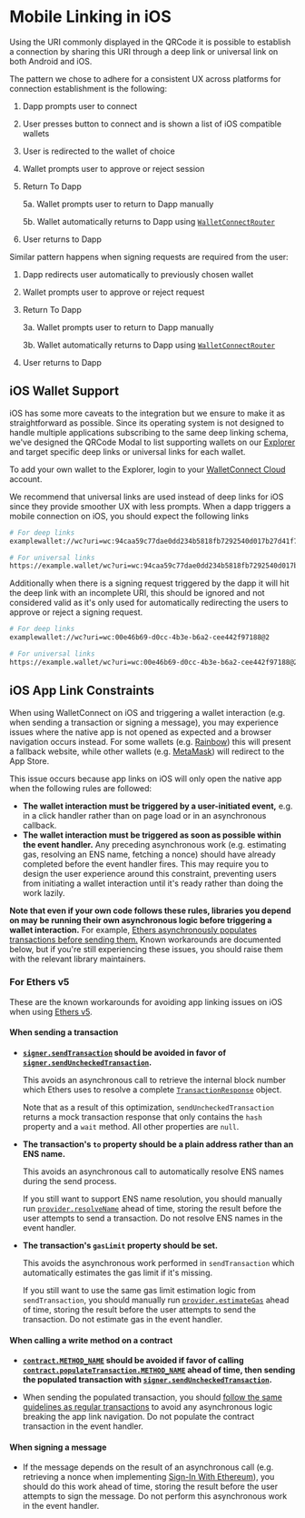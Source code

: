 # Mobile Linking in iOS

Using the URI commonly displayed in the QRCode it is possible to establish a connection by sharing this URI through a deep link or universal link on both Android and iOS.

The pattern we chose to adhere for a consistent UX across platforms for connection establishment is the following:

1. Dapp prompts user to connect
2. User presses button to connect and is shown a list of iOS compatible wallets
3. User is redirected to the wallet of choice
4. Wallet prompts user to approve or reject session
5. Return To Dapp
    
    5a. Wallet prompts user to return to Dapp manually
    
    5b. Wallet automatically returns to Dapp using [`WalletConnectRouter`](../router/installation.md)
6. User returns to Dapp

Similar pattern happens when signing requests are required from the user:

1. Dapp redirects user automatically to previously chosen wallet
2. Wallet prompts user to approve or reject request
3. Return To Dapp

    3a. Wallet prompts user to return to Dapp manually
    
    3b. Wallet automatically returns to Dapp using [`WalletConnectRouter`](../router/installation.md)

4. User returns to Dapp



## iOS Wallet Support


iOS has some more caveats to the integration but we ensure to make it as straightforward as possible. Since its operating system is not designed to handle multiple applications subscribing to the same deep linking schema, we've designed the QRCode Modal to list supporting wallets on our [Explorer](https://walletconnect.com/explorer) and target specific deep links or universal links for each wallet.

To add your own wallet to the Explorer, login to your [WalletConnect Cloud](https://walletconnect.com) account.

We recommend that universal links are used instead of deep links for iOS since they provide smoother UX with less prompts. When a dapp triggers a mobile connection on iOS, you should expect the following links

```bash
# For deep links
examplewallet://wc?uri=wc:94caa59c77dae0dd234b5818fb7292540d017b27d41f7f387ee75b22b9738c94@2?relay-protocol=irn&symKey=ce3a2c7724c03cf1769ba8b1bdedad5414cc7b920aa3fb72112b997d1916266f

# For universal links
https://example.wallet/wc?uri=wc:94caa59c77dae0dd234b5818fb7292540d017b27d41f7f387ee75b22b9738c94@2?relay-protocol=irn&symKey=ce3a2c7724c03cf1769ba8b1bdedad5414cc7b920aa3fb72112b997d1916266f
```

Additionally when there is a signing request triggered by the dapp it will hit the deep link with an incomplete URI, this should be ignored and not considered valid as it's only used for automatically redirecting the users to approve or reject a signing request.

```bash
# For deep links
examplewallet://wc?uri=wc:00e46b69-d0cc-4b3e-b6a2-cee442f97188@2

# For universal links
https://example.wallet/wc?uri=wc:00e46b69-d0cc-4b3e-b6a2-cee442f97188@2
```


## iOS App Link Constraints

When using WalletConnect on iOS and triggering a wallet interaction (e.g. when sending a transaction or signing a message), you may experience issues where the native app is not opened as expected and a browser navigation occurs instead. For some wallets (e.g. [Rainbow](https://rainbow.me)) this will present a fallback website, while other wallets (e.g. [MetaMask](https://metamask.io)) will redirect to the App Store.

This issue occurs because app links on iOS will only open the native app when the following rules are followed:

- **The wallet interaction must be triggered by a user-initiated event,** e.g. in a click handler rather than on page load or in an asynchronous callback.
- **The wallet interaction must be triggered as soon as possible within the event handler.** Any preceding asynchronous work (e.g. estimating gas, resolving an ENS name, fetching a nonce) should have already completed before the event handler fires. This may require you to design the user experience around this constraint, preventing users from initiating a wallet interaction until it's ready rather than doing the work lazily.

**Note that even if your own code follows these rules, libraries you depend on may be running their own asynchronous logic before triggering a wallet interaction.** For example, [Ethers asynchronously populates transactions before sending them.](https://docs.ethers.io/v5/api/signer/#Signer-sendTransaction) Known workarounds are documented below, but if you're still experiencing these issues, you should raise them with the relevant library maintainers.

### For Ethers v5

These are the known workarounds for avoiding app linking issues on iOS when using [Ethers v5](https://docs.ethers.io/v5).

#### When sending a transaction

- **[`signer.sendTransaction`](https://docs.ethers.io/v5/api/signer/#Signer-sendTransaction) should be avoided in favor of [`signer.sendUncheckedTransaction`](https://docs.ethers.io/v5/api/providers/jsonrpc-provider/#JsonRpcSigner-sendUncheckedTransaction).**

  This avoids an asynchronous call to retrieve the internal block number which Ethers uses to resolve a complete [`TransactionResponse`](https://docs.ethers.io/v5/api/providers/types/#providers-TransactionResponse) object.

  Note that as a result of this optimization, `sendUncheckedTransaction` returns a mock transaction response that only contains the `hash` property and a `wait` method. All other properties are `null`.

- **The transaction's `to` property should be a plain address rather than an ENS name.**

  This avoids an asynchronous call to automatically resolve ENS names during the send process.

  If you still want to support ENS name resolution, you should manually run [`provider.resolveName`](https://docs.ethers.io/v5/api/providers/provider/#Provider-ResolveName) ahead of time, storing the result before the user attempts to send a transaction. Do not resolve ENS names in the event handler.

- **The transaction's `gasLimit` property should be set.**

  This avoids the asynchronous work performed in `sendTransaction` which automatically estimates the gas limit if it's missing.

  If you still want to use the same gas limit estimation logic from `sendTransaction`, you should manually run [`provider.estimateGas`](https://docs.ethers.io/v5/api/providers/provider/#Provider-estimateGas) ahead of time, storing the result before the user attempts to send the transaction. Do not estimate gas in the event handler.

#### When calling a write method on a contract

- **[`contract.METHOD_NAME`](https://docs.ethers.io/v5/api/contract/contract/#contract-functionsSend) should be avoided if favor of calling [`contract.populateTransaction.METHOD_NAME`](https://docs.ethers.io/v5/api/contract/contract/#contract-populateTransaction) ahead of time, then sending the populated transaction with [`signer.sendUncheckedTransaction`](https://docs.ethers.io/v5/api/providers/jsonrpc-provider/#JsonRpcSigner-sendUncheckedTransaction).**

- When sending the populated transaction, you should [follow the same guidelines as regular transactions](#when-sending-a-transaction) to avoid any asynchronous logic breaking the app link navigation. Do not populate the contract transaction in the event handler.

#### When signing a message

- If the message depends on the result of an asynchronous call (e.g. retrieving a nonce when implementing [Sign-In With Ethereum](https://login.xyz)), you should do this work ahead of time, storing the result before the user attempts to sign the message. Do not perform this asynchronous work in the event handler.
